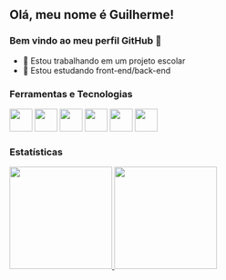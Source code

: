 ## Olá, meu nome é Guilherme! 
### Bem vindo ao meu perfil GitHub 👋

- 🔭 Estou trabalhando em um projeto escolar
- 🌱 Estou estudando front-end/back-end

### Ferramentas e Tecnologias

<img src="https://cdn.jsdelivr.net/gh/devicons/devicon/icons/git/git-original.svg" width="40" height="40"/> <img src="https://cdn.jsdelivr.net/gh/devicons/devicon/icons/mysql/mysql-original.svg" width="40" height="40"/> <img src="https://cdn.jsdelivr.net/gh/devicons/devicon/icons/html5/html5-original.svg" width="40" height="40"/> <img
src="https://cdn.jsdelivr.net/gh/devicons/devicon/icons/css3/css3-original.svg" width="40" height="40"/> <img src="https://cdn.jsdelivr.net/gh/devicons/devicon/icons/javascript/javascript-original.svg" width="40" height="40"/> <img src="https://cdn.jsdelivr.net/gh/devicons/devicon/icons/php/php-original.svg" width="40" height="40"/>

### Estatísticas
<div>
<a href="https://github.com/GuiiSantos">
<img height="180em" src="https://github-readme-stats.vercel.app/api/top-langs/?username=GuiiSantos&layout=compact&langs_count=7&theme=dracula"/>
<img height="180em" src="https://github-readme-stats.vercel.app/api?username=GuiiSantos&show_icons=true&theme=dracula&include_all_commits=true&count_private=true"/>
</div>



